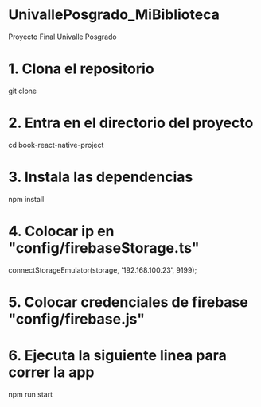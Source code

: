 # UnivallePosgrado_MiBiblioteca
Proyecto Final Univalle Posgrado 

# 1. Clona el repositorio
git clone

# 2. Entra en el directorio del proyecto
cd book-react-native-project

# 3. Instala las dependencias
npm install

# 4. Colocar ip en "config/firebaseStorage.ts"
connectStorageEmulator(storage, '192.168.100.23', 9199);

# 5. Colocar credenciales de firebase "config/firebase.js"

# 6. Ejecuta la siguiente linea para correr la app
npm run start
